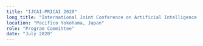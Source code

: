```yaml
---
title: "IJCAI-PRICAI 2020"
long_title: "International Joint Conference on Artificial Intelligence -- Pacific Rim International Conference on Artificial Intelligence"
location: "Pacifico Yokohama, Japan"
role: "Program Committee"
date: "July 2020"
---
```


